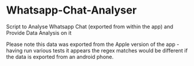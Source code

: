 # Whatsapp-Chat-Analyser
Script to Analyse Whatsapp Chat (exported from within the app) and Provide Data Analysis on it

Please note this data was exported from the Apple version of the app - having run various tests it appears the regex matches would be different if the data is exported from an android phone.
